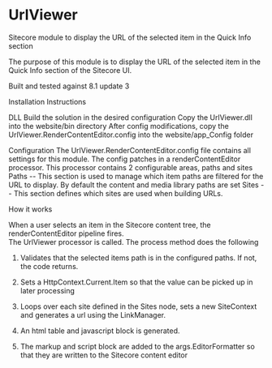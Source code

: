 # UrlViewer
Sitecore module to display the URL of the selected item in the Quick Info section

The purpose of this module is to display the URL of the selected item in the Quick Info section of the Sitecore UI.

Built and tested against 8.1 update 3

Installation Instructions

DLL
Build the solution in the desired configuration
Copy the UrlViewer.dll into the website/bin directory
After config modifications, copy the UrlViewer.RenderContentEditor.config into the website/app_Config folder

Configuration
The UrlViewer.RenderContentEditor.config file contains all settings for this module.  The config patches in a renderContentEditor processor.
This processor contains 2 configurable areas, paths and sites
Paths -- This section is used to manage which item paths are filtered for the URL to display.  By default the content and media library paths are set
Sites -- This section defines which sites are used when building URLs.  

How it works

When a user selects an item in the Sitecore content tree, the renderContentEditor pipeline fires.  
The UrlViewer processor is called.  The process method does the following

1. Validates that the selected items path is in the configured paths.  If not, the code returns.

2. Sets a HttpContext.Current.Item so that the value can be picked up in later processing

3. Loops over each site defined in the Sites node, sets a new SiteContext and generates a url using the LinkManager.

4. An html table and javascript block is generated.

5. The markup and script block are added to the args.EditorFormatter so that they are written to the Sitecore content editor 
